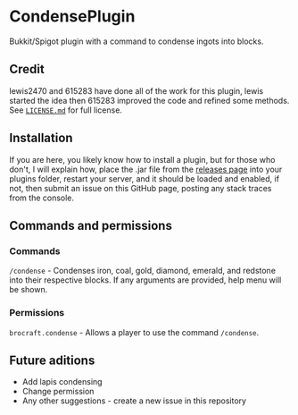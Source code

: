 # CondensePlugin
Bukkit/Spigot plugin with a command to condense ingots into blocks. 

## Credit
lewis2470 and 615283 have done all of the work for this plugin, lewis started the idea then 615283 improved the code and refined some methods. See [`LICENSE.md`](https://github.com/lewis2470/CondensePlugin/blob/develop/LICENSE.md#apache-license "LICENSE.md") for full license.

## Installation
If you are here, you likely know how to install a plugin, but for those who don't, I will explain how, place the .jar file from the [releases page](https://github.com/lewis2470/CondensePlugin/releases "Releases") into your plugins folder, restart your server, and it should be loaded and enabled, if not, then submit an issue on this GitHub page, posting any stack traces from the console.

## Commands and permissions
### Commands
`/condense` - Condenses iron, coal, gold, diamond, emerald, and redstone into their respective blocks. If any arguments are provided, help menu will be shown.
### Permissions
`brocraft.condense` - Allows a player to use the command `/condense`.

## Future aditions
+ Add lapis condensing
+ Change permission
+ Any other suggestions - create a new issue in this repository
